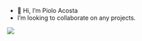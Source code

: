 - 👋 Hi, I’m Piolo Acosta
- I’m looking to collaborate on any projects.

![](https://komarev.com/ghpvc/?username=your-github-username)



<!---
UnknownCoder00/UnknownCoder00 is a ✨ special ✨ repository because its `README.md` (this file) appears on your GitHub profile.
You can click the Preview link to take a look at your changes.
--->
